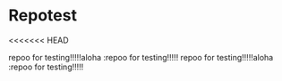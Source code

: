 # Repotest
<<<<<<< HEAD

repoo for testing!!!!!aloha :repoo for testing!!!!!
repoo for testing!!!!!aloha :repoo for testing!!!!!


